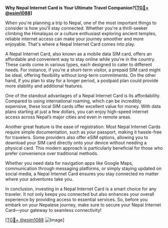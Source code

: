 **Why Nepal Internet Card is Your Ultimate Travel Companion?[[TG💪+ @esim1088](https://t.me/s/esim1088)]**

When you're planning a trip to Nepal, one of the most important things to consider is how you'll stay connected. Whether you're a thrill-seeker climbing the Himalayas or a culture enthusiast exploring ancient temples, reliable internet access can make your journey smoother and more enjoyable. That's where a Nepal Internet Card comes into play.

A Nepal Internet Card, also known as a mobile data SIM card, offers an affordable and convenient way to stay online while you're in the country. These cards come in various types, each designed to cater to different needs. For instance, if you're a short-term visitor, a prepaid SIM card might be ideal, offering flexibility without long-term commitments. On the other hand, if you plan to stay for a longer period, a postpaid plan could provide more stability and additional features.

One of the standout advantages of a Nepal Internet Card is its affordability. Compared to using international roaming, which can be incredibly expensive, these local SIM cards offer excellent value for money. With data plans starting at just a few dollars, you can enjoy high-speed internet access across Nepal’s major cities and even in remote areas.

Another great feature is the ease of registration. Most Nepal Internet Cards require simple documentation, such as your passport, making it hassle-free for travelers. Some providers also offer eSIM options, allowing you to download your SIM card directly onto your device without needing a physical card. This modern approach is particularly beneficial for those who prefer convenience over traditional methods.

Whether you need data for navigation apps like Google Maps, communication through messaging platforms, or simply staying updated on social media, a Nepal Internet Card ensures you stay connected no matter where your adventures take you. 

In conclusion, investing in a Nepal Internet Card is a smart choice for any traveler. It not only keeps you connected but also enhances your overall experience by providing access to essential services. So, before you embark on your Nepalese journey, make sure to secure your Nepal Internet Card—your gateway to seamless connectivity! 

[[TG💪+ @esim1088](https://t.me/s/esim1088) ![Image](https://i.postimg.cc/Y0z9fWf4/image.png)]